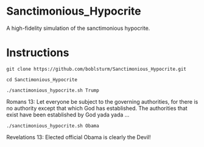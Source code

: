 # Sanctimonious_Hypocrite
A high-fidelity simulation of the sanctimonious hypocrite.

# Instructions
`git clone https://github.com/boblsturm/Sanctimonious_Hypocrite.git`

`cd Sanctimonious_Hypocrite`

`./sanctimonious_hypocrite.sh Trump`

  Romans 13: Let everyone be subject to the governing authorities, for there is no authority except that which God has established. The authorities that exist have been established by God yada yada ...
  
`./sanctimonious_hypocrite.sh Obama`

  Revelations 13: Elected official Obama is clearly the Devil!
